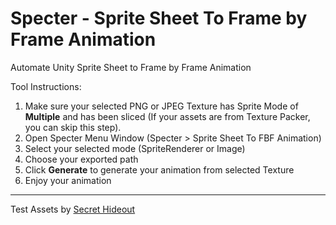 # Specter - Sprite Sheet To Frame by Frame Animation

Automate Unity Sprite Sheet to Frame by Frame Animation

Tool Instructions:
1. Make sure your selected PNG or JPEG Texture has Sprite Mode of **Multiple** and has been sliced (If your assets are from Texture Packer, you can skip this step).
2. Open Specter Menu Window (Specter > Sprite Sheet To FBF Animation)
3. Select your selected mode (SpriteRenderer or Image)
4. Choose your exported path
5. Click **Generate** to generate your animation from selected Texture
6. Enjoy your animation

---
Test Assets by [Secret Hideout](https://secrethideout.itch.io/team-wars-platformer-battle)

